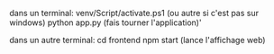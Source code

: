 dans un terminal:
venv/Script/activate.ps1 (ou autre si c'est pas sur windows)
python app.py (fais tourner l'application)'


dans un autre terminal:
cd frontend
npm start (lance l'affichage web)